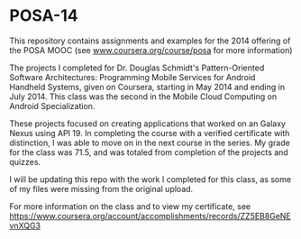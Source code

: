 POSA-14
=======

This repository contains assignments and examples for the 2014 offering of the POSA MOOC (see www.coursera.org/course/posa for more information)


The projects I completed for Dr. Douglas Schmidt's Pattern-Oriented Software Architectures: Programming Mobile Services for Android Handheld Systems, given on Coursera, starting in May 2014 and ending in July 2014. This class was the second in the Mobile Cloud Computing on Android Specialization.

These projects focused on creating applications that worked on an Galaxy Nexus using API 19. In completing the course with a verified certificate with distinction, I was able to move on in the next course in the series. My grade for the class was 71.5, and was totaled from completion of the projects and quizzes.

I will be updating this repo with the work I completed for this class, as some of my files were missing from the original upload.

For more information on the class and to view my certificate, see https://www.coursera.org/account/accomplishments/records/ZZ5EB8GeNEvnXQG3
